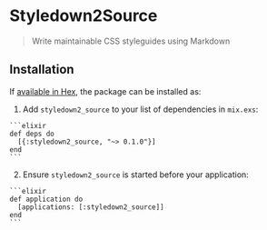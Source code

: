 # Styledown2Source

> Write maintainable CSS styleguides using Markdown

## Installation

If [available in Hex](https://hex.pm/docs/publish), the package can be installed as:

  1. Add `styledown2_source` to your list of dependencies in `mix.exs`:

    ```elixir
    def deps do
      [{:styledown2_source, "~> 0.1.0"}]
    end
    ```

  2. Ensure `styledown2_source` is started before your application:

    ```elixir
    def application do
      [applications: [:styledown2_source]]
    end
    ```

